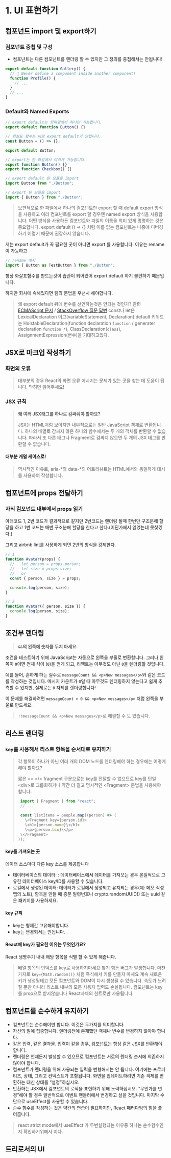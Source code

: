 # 1. UI 표현하기

## 컴포넌트 import 및 export하기

### 컴포넌트 중첩 및 구성

- 컴포넌트는 다른 컴포넌트를 랜더링 할 수 있지만 그 정의를 중첩해서는 안됩니다!

```ts
export default function Gallery() {
  // 🔴 Never define a component inside another component!
  function Profile() {
    // ...
  }
  // ...
}
```

### Default와 Named Exports

```ts
// export default는 한파일에서 하나만 가능합니다.
export default function Button() {}
```

```ts
// 화살표 함수는 바로 export default가 안됩니다.
const Button = () => {};

export default Button;
```

```ts
// export는 한 파일에서 여러개 가능합니다.
export function Button() {}
export function Checkbox() {}
```

```ts
// export default 된 모듈을 import
import Button from "./Button";

// export 된 모듈을 import
import { Button } from "./Button";
```

> 보편적으로 한 파일에서 하나의 컴포넌트만 export 할 때 default export 방식을 사용하고 여러 컴포넌트를 export 할 경우엔 named export 방식을 사용합니다. 어떤 방식을 사용하든 컴포넌트와 파일의 이름을 의미 있게 명명하는 것은 중요합니다. export default () => {} 처럼 이름 없는 컴포넌트는 나중에 디버깅하기 어렵기 때문에 권장하지 않습니다.

저는 export default가 꼭 필요한 곳이 아니면 export 를 사용합니다. 이유는 rename이 가능하고

```ts
// rename 예시
import { Button as TestButton } from "./Button";
```

항상 화살표함수를 만드는것이 습관이 되어있어 export default 하기 불편하기 때문입니다.

하지만 회사에 속해있다면 팀의 문법을 우선시 해야합니다.

> 왜 export default 뒤에 변수를 선언하는것은 안되는 것인가?
> 관련 [ECMAScript 문서](https://262.ecma-international.org/6.0/#sec-exports) / [StackOverflow 질문,답변](https://stackoverflow.com/questions/36261225/why-is-export-default-const-invalid)
> const나 let은 LexicalDeclaration 이고(variableStatement, Declaration)
> default 키워드는 HoistableDeclaration(function declaration `function` / generater declaration `function *`), ClassDeclaration(`class`), AssignmentExpression(변수)을 기대하고있다.
## JSX로 마크업 작성하기

### 화면의 오류

> 대부분의 경우 React의 화면 오류 메시지는 문제가 있는 곳을 찾는 데 도움이 됩니다. 막히면 읽어주세요!

### JSX 규칙

> **왜 여러 JSX태그를 하나로 감싸줘야 할까요?**
>
> JSX는 HTML처럼 보이지만 내부적으로는 일반 JavaScript 객체로 변환됩니다. 하나의 배열로 감싸지 않은 하나의 함수에서는 두 개의 객체를 반환할 수 없습니다. 따라서 또 다른 태그나 Fragment로 감싸지 않으면 두 개의 JSX 태그를 반환할 수 없습니다.

#### 대부분 캐멀 케이스로!

> 역사적인 이유로, aria-*와 data-*의 어트리뷰트는 HTML에서와 동일하게 대시를 사용하여 작성합니다.

## 컴포넌트에 props 전달하기

### 자식 컴포넌트 내부에서 props 읽기

아래코드 1, 2번 코드가 결과적으로 같지만 2번코드는 랜더링 될때 한번만 구조분해 할당을 하고 1번 코드는 매번 구조분해 할당을 한다고 한다.(어딘가에서 읽었는데 못찾곘다.)

그리고 airbnb lint를 사용하게 되면 2번의 방식을 강제한다.

```ts
// 1
function Avatar(props) {
  //   let person = props.person;
  //   let size = props.size;
  //   or
  const { person, size } = props;

  console.log(person, size);
}

// 2
function Avatar({ person, size }) {
  console.log(person, size);
}
```

## 조건부 랜더링
> **`&&`의 왼쪽에 숫자를 두지 마세요.**
>
조건을 테스트하기 위해 JavaScript는 자동으로 왼쪽을 부울로 변환합니다. 그러나 왼쪽이 `0`이면 전체 식이 (`0`)을 얻게 되고, 리액트는 아무것도 아닌 `0`을 렌더링할 것입니다.
>
예를 들어, 흔하게 하는 실수로 `messageCount && <p>New messages</p>`와 같은 코드를 작성하는 것입니다. 메시지 카운트가 `0`일 때 아무것도 렌더링하지 않는다고 쉽게 추측할 수 있지만, 실제로는 `0` 자체를 렌더링합니다!
>
이 문제를 해결하려면 `messageCount > 0 && <p>New messages</p>` 처럼 왼쪽을 부울로 만드세요.
> `!!messageCount && <p>New messages</p>`로 해결할 수 도 있습니다.

## 리스트 랜더링

### `key`를 사용해서 리스트 항목을 순서대로 유지하기

> 각 항목이 하나가 아닌 여러 개의 DOM 노드를 렌더링해야 하는 경우에는 어떻게 해야 할까요?
>
> 짧은 <> </> fragment 구문으로는 key를 전달할 수 없으므로 key를 단일 \<div>로 그룹화하거나 약간 더 길고 명시적인 \<Fragment> 문법을 사용해야 합니다.
>
>  ```ts
> 	import { Fragment } from "react";
> 	// ...
>
> 	const listItems = people.map((person) => (
> 	  \<Fragment key={person.id}>
>     \<h1>{person.name}\</h1>
>     \<p>{person.bio}\</p>
>   \</Fragment>
> ));
>  ```

#### key를 가져오는 곳

데이터 소스마다 다른 key 소스를 제공합니다

- 데이터베이스의 데이터: : 데이터베이스에서 데이터를 가져오는 경우 본질적으로 고유한 데이터베이스 key/ID를 사용할 수 있습니다.
- 로컬에서 생성된 데이터: 데이터가 로컬에서 생성되고 유지되는 경우(예: 메모 작성 앱의 노트), 항목을 만들 때 증분 일련번호나 crypto.randomUUID() 또는 uuid 같은 패키지를 사용하세요.

#### key 규칙

- key는 형제간 고유해야합니다.
- key는 변경되서는 안됩니다.

#### React에 key가 필요한 이유는 무엇인가요?

React 생명주기 내내 해당 항목을 식별 할 수 있게 해줍니다.

> 배열 항목의 인덱스를 key로 사용하지마세요 찾기 힘든 버그가 발생합니다. 마찬가지로 `key={Math.random()}` 처럼 즉석해서 키를 만들지 마세요 계속 새로운 키가 생성될테고 모든 컴포넌트와 DOM이 다시 생성될 수 있습니다.
> 속도가 느려질 뿐만 아니라 리스트 내부의 모든 사용자 입력도 손실됩니다.
> 컴포넌트는 key를 prop으로 받지않습니다 React자체의 힌트로만 사용됩니다.

## 컴포넌트를 순수하게 유지하기

- 컴포넌트는 순수해야만 합니다. 이것은 두가지를 의미합니다.
- 자신의 일에 집중합니다. 렌더링전에 존재했던 객체나 변수를 변경하지 않아야 합니다.
- 같은 입력, 같은 결과물. 입력이 같을 경우, 컴포넌트는 항상 같은 JSX를 반환해야 합니다.
- 렌더링은 언제든지 발생할 수 있으므로 컴포넌트는 서로의 렌더링 순서에 의존하지 않아야 합니다.
- 컴포넌트가 렌더링을 위해 사용되는 입력을 변형해서는 안 됩니다. 여기에는 프로퍼티즈, 상태, 그리고 컨텍스트가 포함됩니다. 화면을 업데이트하려면 기존 객체를 변환하는 대신 상태를 “설정”하십시오.
- 반환하는 JSX에서 컴포넌트의 로직을 표현하기 위해 노력하십시오. “무언가를 변경”해야 할 경우 일반적으로 이벤트 핸들러에서 변경하고 싶을 것입니다. 마지막 수단으로 useEffect를 사용할 수 있습니다.
- 순수 함수를 작성하는 것은 약간의 연습이 필요하지만, React 패러다임의 힘을 풀어줍니다.

> react strict mode에서 useEffect 가 두번실행되는 이유중 하나는 순수함수인지 확인하기위해서 이다.
## 트리로서의 UI
